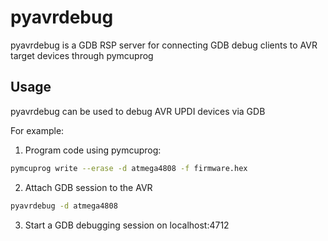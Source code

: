 # pyavrdebug
pyavrdebug is a GDB RSP server for connecting GDB debug clients to AVR target devices through pymcuprog

## Usage
pyavrdebug can be used to debug AVR UPDI devices via GDB

For example:

1. Program code using pymcuprog:
```bash
pymcuprog write --erase -d atmega4808 -f firmware.hex
```

2. Attach GDB session to the AVR
```bash
pyavrdebug -d atmega4808
```

3. Start a GDB debugging session on localhost:4712